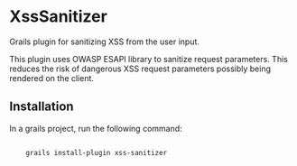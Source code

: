 XssSanitizer
============

Grails plugin for sanitizing XSS from the user input.

This plugin uses OWASP ESAPI library to sanitize request parameters. This reduces the risk of dangerous XSS  request parameters possibly being rendered on the client.

Installation
----------

In a grails project, run the following command:
	
<code>
	grails install-plugin xss-sanitizer
</code>



